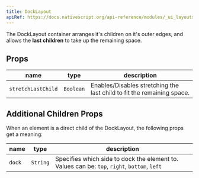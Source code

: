 ```yaml
---
title: DockLayout
apiRef: https://docs.nativescript.org/api-reference/modules/_ui_layouts_dock_layout_
---
```


The DockLayout container arranges it's children on it's outer edges, and allows the **last children** to take up the remaining space.

## Props

| name | type | description |
|------|------|-------------|
`stretchLastChild` | `Boolean` | Enables/Disables stretching the last child to fit the remaining space.

## Additional Children Props

When an element is a direct child of the DockLayout, the following
props get a meaning:

| name | type | description |
|------|------|-------------|
`dock` | `String` | Specifies which side to dock the element to. Values can be: `top`, `right`, `bottom`, `left`

